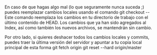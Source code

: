 En caso de que hagas algo mal (lo que seguramente nunca suceda ;) puedes reemplazar cambios locales usando el comando
git checkout -- <filename>
Este comando reemplaza los cambios en tu directorio de trabajo con el último contenido de HEAD. Los cambios que ya han sido agregados al Index, así como también los nuevos archivos, se mantendrán sin cambio.

Por otro lado, si quieres deshacer todos los cambios locales y commits, puedes traer la última versión del servidor y apuntar a tu copia local principal de esta forma
git fetch origin
git reset --hard origin/master
